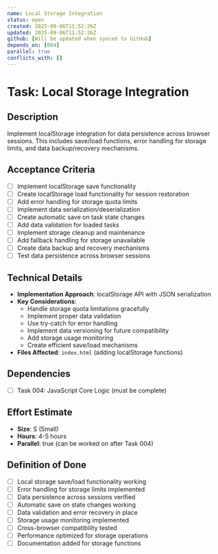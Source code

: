 ```yaml
---
name: Local Storage Integration
status: open
created: 2025-09-06T11:52:26Z
updated: 2025-09-06T11:52:26Z
github: [Will be updated when synced to GitHub]
depends_on: [004]
parallel: true
conflicts_with: []
---
```


# Task: Local Storage Integration

## Description
Implement localStorage integration for data persistence across browser sessions. This includes save/load functions, error handling for storage limits, and data backup/recovery mechanisms.

## Acceptance Criteria
- [ ] Implement localStorage save functionality
- [ ] Create localStorage load functionality for session restoration
- [ ] Add error handling for storage quota limits
- [ ] Implement data serialization/deserialization
- [ ] Create automatic save on task state changes
- [ ] Add data validation for loaded tasks
- [ ] Implement storage cleanup and maintenance
- [ ] Add fallback handling for storage unavailable
- [ ] Create data backup and recovery mechanisms
- [ ] Test data persistence across browser sessions

## Technical Details
- **Implementation Approach**: localStorage API with JSON serialization
- **Key Considerations**:
  - Handle storage quota limitations gracefully
  - Implement proper data validation
  - Use try-catch for error handling
  - Implement data versioning for future compatibility
  - Add storage usage monitoring
  - Create efficient save/load mechanisms
- **Files Affected**: `index.html` (adding localStorage functions)

## Dependencies
- [ ] Task 004: JavaScript Core Logic (must be complete)

## Effort Estimate
- **Size**: S (Small)
- **Hours**: 4-5 hours
- **Parallel**: true (can be worked on after Task 004)

## Definition of Done
- [ ] Local storage save/load functionality working
- [ ] Error handling for storage limits implemented
- [ ] Data persistence across sessions verified
- [ ] Automatic save on state changes working
- [ ] Data validation and error recovery in place
- [ ] Storage usage monitoring implemented
- [ ] Cross-browser compatibility tested
- [ ] Performance optimized for storage operations
- [ ] Documentation added for storage functions